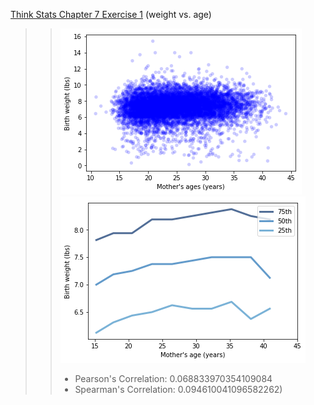 [Think Stats Chapter 7 Exercise 1](http://greenteapress.com/thinkstats2/html/thinkstats2008.html#toc70) (weight vs. age)

>> ![alt text](https://github.com/yk2684/dsp/blob/master/statistics/images/scatterplot.png)
>> ![alt text](https://github.com/yk2684/dsp/blob/master/statistics/images/percentile.png)
>> * Pearson's Correlation: 0.068833970354109084
>> * Spearman's Correlation: 0.094610041096582262)
